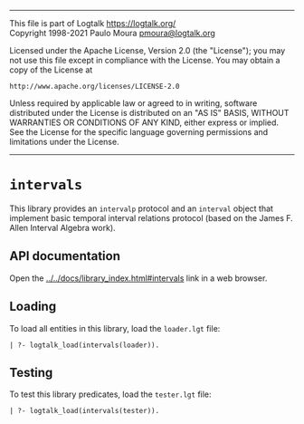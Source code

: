 ________________________________________________________________________

This file is part of Logtalk <https://logtalk.org/>  
Copyright 1998-2021 Paulo Moura <pmoura@logtalk.org>

Licensed under the Apache License, Version 2.0 (the "License");
you may not use this file except in compliance with the License.
You may obtain a copy of the License at

    http://www.apache.org/licenses/LICENSE-2.0

Unless required by applicable law or agreed to in writing, software
distributed under the License is distributed on an "AS IS" BASIS,
WITHOUT WARRANTIES OR CONDITIONS OF ANY KIND, either express or implied.
See the License for the specific language governing permissions and
limitations under the License.
________________________________________________________________________


`intervals`
===========

This library provides an `intervalp` protocol and an `interval` object that
implement basic temporal interval relations protocol (based on the James F.
Allen Interval Algebra work).


API documentation
-----------------

Open the [../../docs/library_index.html#intervals](../../docs/library_index.html#intervals)
link in a web browser.


Loading
-------

To load all entities in this library, load the `loader.lgt` file:

	| ?- logtalk_load(intervals(loader)).


Testing
-------

To test this library predicates, load the `tester.lgt` file:

	| ?- logtalk_load(intervals(tester)).
